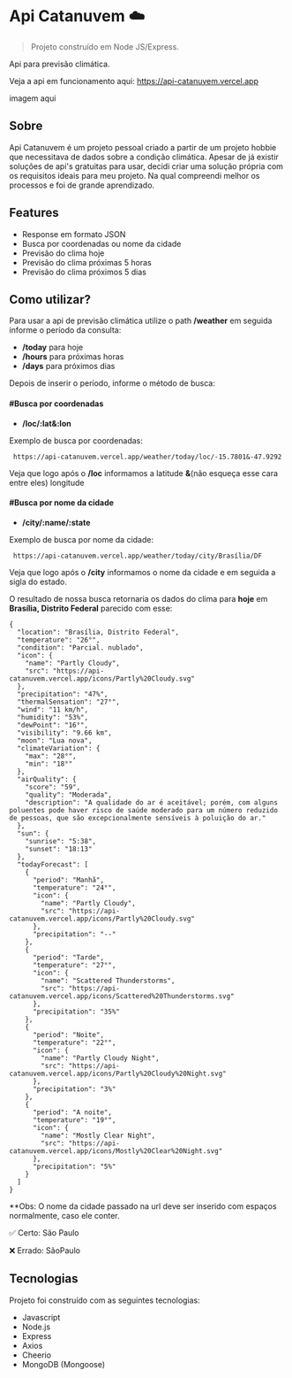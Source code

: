 # Api Catanuvem ☁️
> Projeto construído em Node JS/Express.

Api para previsão climática.

Veja a api em funcionamento aqui: https://api-catanuvem.vercel.app

imagem aqui

## Sobre

Api Catanuvem é um projeto pessoal criado a partir de um projeto hobbie que necessitava de dados sobre a condição climática. Apesar de já existir soluções de api's gratuitas para usar, decidi criar uma solução própria com os requisitos ideais para meu projeto. Na qual compreendi melhor os processos e foi de grande aprendizado.

## Features

- Response em formato JSON
- Busca por coordenadas ou nome da cidade
- Previsão do clima hoje
- Previsão do clima próximas 5 horas
- Previsão do clima próximos 5 dias

## Como utilizar?

Para usar a api de previsão climática utilize o path **/weather** em seguida informe o período da consulta:
- **/today**  para hoje
- **/hours** para próximas horas
- **/days** para próximos dias

Depois de inserir o período, informe o método de busca:
#### #Busca por coordenadas
- **/loc/:lat&:lon**

Exemplo de busca por coordenadas:
```
 https://api-catanuvem.vercel.app/weather/today/loc/-15.7801&-47.9292
```
Veja que logo após o **/loc** informamos a latitude **&**(não esqueça esse cara entre eles) longitude

#### #Busca por nome da cidade
- **/city/:name/:state**

Exemplo de busca por nome da cidade:
```
 https://api-catanuvem.vercel.app/weather/today/city/Brasília/DF
```
Veja que logo após o **/city** informamos o nome da cidade e em seguida a sigla do estado.

O resultado de nossa busca retornaria os dados do clima para **hoje** em **Brasília, Distrito Federal** parecido com esse:

```
{
  "location": "Brasília, Distrito Federal",
  "temperature": "26°",
  "condition": "Parcial. nublado",
  "icon": {
    "name": "Partly Cloudy",
    "src": "https://api-catanuvem.vercel.app/icons/Partly%20Cloudy.svg"
  },
  "precipitation": "47%",
  "thermalSensation": "27°",
  "wind": "11 km/h",
  "humidity": "53%",
  "dewPoint": "16°",
  "visibility": "9.66 km",
  "moon": "Lua nova",
  "climateVariation": {
    "max": "28°",
    "min": "18°"
  },
  "airQuality": {
    "score": "59",
    "quality": "Moderada",
    "description": "A qualidade do ar é aceitável; porém, com alguns poluentes pode haver risco de saúde moderado para um número reduzido de pessoas, que são excepcionalmente sensíveis à poluição do ar."
  },
  "sun": {
    "sunrise": "5:38",
    "sunset": "18:13"
  },
  "todayForecast": [
    {
      "period": "Manhã",
      "temperature": "24°",
      "icon": {
        "name": "Partly Cloudy",
        "src": "https://api-catanuvem.vercel.app/icons/Partly%20Cloudy.svg"
      },
      "precipitation": "--"
    },
    {
      "period": "Tarde",
      "temperature": "27°",
      "icon": {
        "name": "Scattered Thunderstorms",
        "src": "https://api-catanuvem.vercel.app/icons/Scattered%20Thunderstorms.svg"
      },
      "precipitation": "35%"
    },
    {
      "period": "Noite",
      "temperature": "22°",
      "icon": {
        "name": "Partly Cloudy Night",
        "src": "https://api-catanuvem.vercel.app/icons/Partly%20Cloudy%20Night.svg"
      },
      "precipitation": "3%"
    },
    {
      "period": "A noite",
      "temperature": "19°",
      "icon": {
        "name": "Mostly Clear Night",
        "src": "https://api-catanuvem.vercel.app/icons/Mostly%20Clear%20Night.svg"
      },
      "precipitation": "5%"
    }
  ]
}
```

**Obs: O nome da cidade passado na url deve ser inserido com espaços normalmente, caso ele conter.

✅ Certo: São Paulo

❌ Errado: SãoPaulo

## Tecnologias

Projeto foi construído com as seguintes tecnologias:

- Javascript
- Node.js
- Express
- Axios
- Cheerio
- MongoDB (Mongoose)
